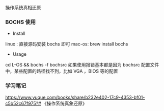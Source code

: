 操作系统真相还原

### BOCHS 使用
- Install

linux : 
直接源码安装 bochs 即可
mac-os:
brew install bochs

- Usage 

cd L-OS && bochs -f bochsrc
如果使用报错基本都是因为 bochsrc 配置文件中，某些配置的路径找不到，比如 VGA ，BIOS 等的配置


### 学习笔记

https://www.yuque.com/books/share/b232e402-17c9-4353-bf01-c5b52c67f975?# 《操作系统真象还原》
